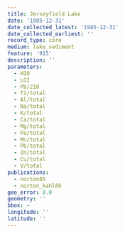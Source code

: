 ```yaml
---
title: Jerseyfield Lake
date: '1985-12-31'
date_collected_latest: '1985-12-31'
date_collected_earliest: ''
record_type: core
medium: lake_sediment
feature: '915'
description: ''
parameters:
  - H2O
  - LOI
  - Pb/210
  - Ti/total
  - Al/total
  - Na/total
  - K/total
  - Ca/total
  - Mg/total
  - Fe/total
  - Mn/total
  - Pb/total
  - Zn/total
  - Cu/total
  - V/total
publications:
  - norton85
  - norton_kahl86
geo_error: 0.0
geometry: ''
bbox: ~
longitude: ''
latitude: ''
---
```

